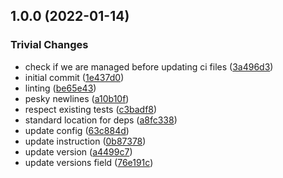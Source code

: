 ## 1.0.0 (2022-01-14)


### Trivial Changes

* check if we are managed before updating ci files ([3a496d3](https://github.com/ipfs-shipyard/check-pl-js-project/commit/3a496d36cf780ffb93d8e5d982886c48fef3a62b))
* initial commit ([1e437d0](https://github.com/ipfs-shipyard/check-pl-js-project/commit/1e437d0ddf8d5f7f285ffb8a9d71abfa814129b7))
* linting ([be65e43](https://github.com/ipfs-shipyard/check-pl-js-project/commit/be65e43271e7436cd43a857d1ad31ca72911be07))
* pesky newlines ([a10b10f](https://github.com/ipfs-shipyard/check-pl-js-project/commit/a10b10f5a8a34a72676892158571b8f7d0986bc6))
* respect existing tests ([c3badf8](https://github.com/ipfs-shipyard/check-pl-js-project/commit/c3badf80d28711b4ab25bd9c50d1843712ad084e))
* standard location for deps ([a8fc338](https://github.com/ipfs-shipyard/check-pl-js-project/commit/a8fc3386351b575594f464ea2f2a0bea0269c1b1))
* update config ([63c884d](https://github.com/ipfs-shipyard/check-pl-js-project/commit/63c884df9aba6f63c3e32ce6fb433a707945ac6c))
* update instruction ([0b87378](https://github.com/ipfs-shipyard/check-pl-js-project/commit/0b873787fbf3e0e9bc94bca1ab30597c318f1e2a))
* update version ([a4499c7](https://github.com/ipfs-shipyard/check-pl-js-project/commit/a4499c704ee2bc6da58d42d6a316944e2af37e4e))
* update versions field ([76e191c](https://github.com/ipfs-shipyard/check-pl-js-project/commit/76e191c0d245eeb0727cd16d3a91150454924d57))
